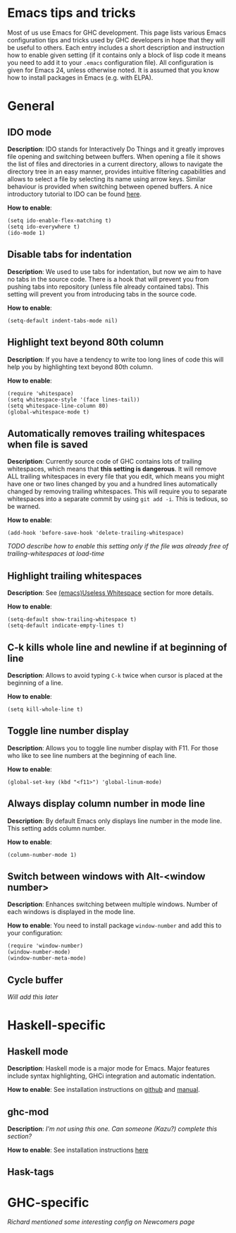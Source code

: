 


# Emacs tips and tricks



Most of us use Emacs for GHC development. This page lists various Emacs configuration tips and tricks used by GHC developers in hope that they will be useful to others. Each entry includes a short description and instruction how to enable given setting (if it contains only a block of lisp code it means you need to add it to your `.emacs` configuration file). All configuration is given for Emacs 24, unless otherwise noted. It is assumed that you know how to install packages in Emacs (e.g. with ELPA).


# General


## IDO mode



**Description**: IDO stands for Interactively Do Things and it greatly improves file opening and switching between buffers. When opening a file it shows the list of files and directories in a current directory, allows to navigate the directory tree in an easy manner, provides intuitive filtering capabilities and allows to select a file by selecting its name using arrow keys. Similar behaviour is provided when switching between opened buffers. A nice introductory tutorial to IDO can be found [
here](http://www.masteringemacs.org/articles/2010/10/10/introduction-to-ido-mode/).



**How to enable**:


```
(setq ido-enable-flex-matching t)
(setq ido-everywhere t)
(ido-mode 1)
```

## Disable tabs for indentation



**Description**: We used to use tabs for indentation, but now we aim to have no tabs in the source code. There is a hook that will prevent you from pushing tabs into repository (unless file already contained tabs). This setting will prevent you from introducing tabs in the source code.



**How to enable**:


```
(setq-default indent-tabs-mode nil)
```

## Highlight text beyond 80th column



**Description**: If you have a tendency to write too long lines of code this will help you by highlighting text beyond 80th column.



**How to enable**:


```
(require 'whitespace)
(setq whitespace-style '(face lines-tail))
(setq whitespace-line-column 80)
(global-whitespace-mode t)
```

## Automatically removes trailing whitespaces when file is saved



**Description**: Currently source code of GHC contains lots of trailing whitespaces, which means that **this setting is dangerous**. It will remove ALL trailing whitespaces in every file that you edit, which means you might have one or two lines changed by you and a hundred lines automatically changed by removing trailing whitespaces. This will require you to separate whitespaces into a separate commit by using `git add -i`. This is tedious, so be warned.



**How to enable**:


```
(add-hook 'before-save-hook 'delete-trailing-whitespace)
```


*TODO describe how to enable this setting only if the file was already free of trailing-whitespaces at load-time*


## Highlight trailing whitespaces



**Description**: See [
(emacs)Useless Whitespace](http://www.gnu.org/software/emacs/manual/html_node/emacs/Useless-Whitespace.html) section for more details.



**How to enable**:


```
(setq-default show-trailing-whitespace t)
(setq-default indicate-empty-lines t)
```

## C-k kills whole line and newline if at beginning of line



**Description**: Allows to avoid typing `C-k` twice when cursor is placed at the beginning of a line.



**How to enable**:


```
(setq kill-whole-line t)
```

## Toggle line number display



**Description**: Allows you to toggle line number display with F11. For those who like to see line numbers at the beginning of each line.



**How to enable**:


```
(global-set-key (kbd "<f11>") 'global-linum-mode)
```

## Always display column number in mode line



**Description**: By default Emacs only displays line number in the mode line. This setting adds column number.



**How to enable**:


```
(column-number-mode 1)
```

## Switch between windows with Alt-\<window number\>



**Description**: Enhances switching between multiple windows. Number of each windows is displayed in the mode line.



**How to enable**:
You need to install package `window-number` and add this to your configuration:


```wiki
(require 'window-number)
(window-number-mode)
(window-number-meta-mode)
```

## Cycle buffer



*Will add this later*


# Haskell-specific


## Haskell mode



**Description**: Haskell mode is a major mode for Emacs. Major features include syntax highlighting, GHCi integration and automatic indentation.



**How to enable**: See installation instructions on [
github](https://github.com/haskell/haskell-mode) and [
manual](http://haskell.github.io/haskell-mode/manual/latest/).


## ghc-mod



**Description**: *I'm not using this one. Can someone (Kazu?) complete this section?*



**How to enable**: See installation instructions [
here](http://www.mew.org/~kazu/proj/ghc-mod/en/)


## Hask-tags


# GHC-specific



*Richard mentioned some interesting config on Newcomers page*


